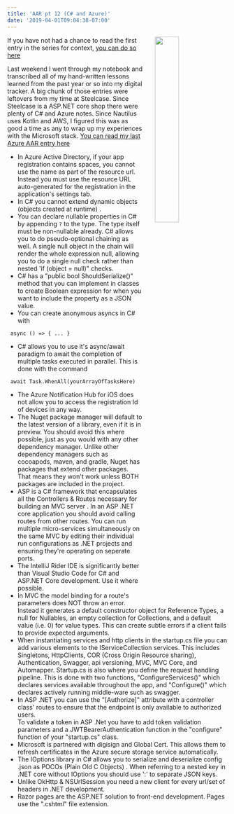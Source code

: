 ```yaml
---
title: 'AAR pt 12 (C# and Azure)'
date: '2019-04-01T09:04:38-07:00'
---
```

<img style="float: right; margin:0 0em 1em 2em; width: 33%" src="/img/blog/agile.jpg"> If you have not had a chance to read the first entry in the series for context, <a href="/post/after-action-review-aar/">you can do so here</a> 

Last weekend I went through my notebook and transcribed all of my hand-written lessons learned from the past year or so into my digital tracker.  A big chunk of those entries were leftovers from my time at Steelcase.  Since Steelcase is a ASP.NET core shop there were plenty of C# and Azure notes. Since Nautilus uses Kotlin and AWS, I figured this was as good a time as any to wrap up my experiences with the Microsoft stack.  <a href="/post/aar-pt-3-xamarin-c-azure/">You can read my last Azure AAR entry here</a>

* In Azure Active Directory, if your app registration contains spaces, you cannot use the name as part of the resource url.  Instead you must use the resource URL auto-generated for the registration in the application's settings tab.
* In C# you cannot extend dynamic objects (objects created at runtime).
* You can declare nullable properties in C# by appending `?` to the type.  The type itself must be non-nullable already. C# allows you to do pseudo-optional chaining as well.  A single null object in the chain will render the whole expression null, allowing you to do a single null check rather than nested 'if (object = null)" checks.
* C# has a "public bool ShouldSerialize()" method that you can implement in classes to create Boolean expression for when you want to include the property as a JSON value.
* You can create anonymous asyncs in C# with


```
 async () => { ... }
```

* C# allows you to use it's async/await paradigm to await the completion of multiple tasks executed in parallel.  This is done with the command 


```
 await Task.WhenAll(yourArrayOfTasksHere)
```

* The Azure Notification Hub for iOS does not allow you to access the registration Id of devices in any way.
* The Nuget package manager will default to the latest version of a library, even if it is in preview.  You should avoid this where possible, just as you would with any other dependency manager. Unlike other dependency managers such as cocoapods, maven, and gradle, Nuget has packages that extend other packages.  That means they won't work unless BOTH packages are included in the project.
* ASP is a C# framework that encapsulates all the Controllers & Routes necessary for building an MVC server. In an ASP .NET core application you should avoid calling routes from other routes. You can run multiple micro-services simultaneously on the same MVC by editing their individual run configurations as .NET projects and ensuring they're operating on seperate ports.
* The IntelliJ Rider IDE is significantly better than Visual Studio Code for C# and ASP.NET Core development.  Use it where possible.
* In MVC the model binding for a route's parameters does NOT throw an error.  Instead it generates a default constructor object for Reference Types, a null for Nullables, an empty collection for Collections, and a default value (i.e. 0) for value types.  This can create subtle errors if a client fails to provide expected arguments.
* When instantiating services and http clients in the startup.cs file you can add various elements to the IServiceCollection services.  This includes Singletons, HttpClients, COR (Cross Origin Resource sharing), Authentication, Swagger, api versioning, MVC, MVC Core, and Automapper. Startup.cs is also where you define the request handling pipeline.  This is done with two functions, "ConfigureServices()" which declares services available throughout the app, and "Configure()" which declares actively running middle-ware such as swagger.
* In ASP .NET you can use the "\[Authorize]" attribute with a controller class' routes to ensure that the endpoint is only available to authorized users.  To validate a token in ASP .Net you have to add token validation parameters and a JWTBearerAuthentication function in the "configure" function of your "startup.cs" class.
* Microsoft is partnered with digisign and Global Cert.  This allows them to refresh certificates in the Azure secure storage service automatically.
* The IOptions library in C# allows you to serialize and deserialize config .json as POCOs (Plain Old C Objects). When referring to a nested key in .NET core without IOptions you should use ':' to separate JSON keys.
* Unlike OkHttp & NSUrlSession you need a new client for every url/set of headers in .NET development.
* Razor pages are the ASP.NET solution to front-end development.  Pages use the ".cshtml" file extension.
